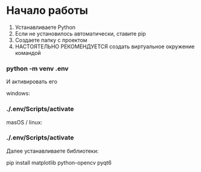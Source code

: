 # Начало работы

1. Устанавливаете Python
2. Если не установилось автоматически, ставите pip
3. Создаете папку с проектом
4. НАСТОЯТЕЛЬНО РЕКОМЕНДУЕТСЯ создать виртуальное окружение командой 

### python -m venv .env 

И активировать его

windows:
### ./.env/Scripts/activate 

masOS / linux: 
### ./.env/Scripts/activate 

Далее устанавливаете библиотеки:

pip install matplotlib python-opencv pyqt6
